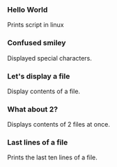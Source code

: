 ### Hello World
Prints script in linux

### Confused smiley
Displayed special characters.
### Let's display a file
Display contents of a file.
### What about 2?
Displays contents of 2 files at once.
### Last lines of a file
Prints the last ten lines of a file.